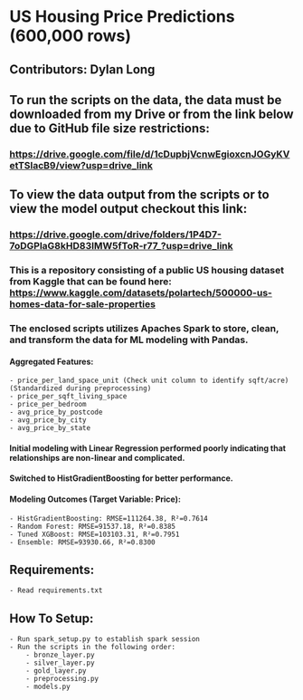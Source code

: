 # US Housing Price Predictions (600,000 rows)
## Contributors: Dylan Long

## To run the scripts on the data, the data must be downloaded from my Drive or from the link below due to GitHub file size restrictions:
### https://drive.google.com/file/d/1cDupbjVcnwEgioxcnJOGyKVetTSlacB9/view?usp=drive_link

## To view the data output from the scripts or to view the model output checkout this link:
### https://drive.google.com/drive/folders/1P4D7-7oDGPlaG8kHD83IMW5fToR-r77_?usp=drive_link

### This is a repository consisting of a public US housing dataset from Kaggle that can be found here: https://www.kaggle.com/datasets/polartech/500000-us-homes-data-for-sale-properties

### The enclosed scripts utilizes Apaches Spark to store, clean, and transform the data for ML modeling with Pandas.

#### Aggregated Features:
    - price_per_land_space_unit (Check unit column to identify sqft/acre) (Standardized during preprocessing)
    - price_per_sqft_living_space
    - price_per_bedroom
    - avg_price_by_postcode
    - avg_price_by_city
    - avg_price_by_state

#### Initial modeling with Linear Regression performed poorly indicating that relationships are non-linear and complicated.
#### Switched to HistGradientBoosting for better performance.

#### Modeling Outcomes (Target Variable: Price):
    - HistGradientBoosting: RMSE=111264.38, R²=0.7614
    - Random Forest: RMSE=91537.18, R²=0.8385
    - Tuned XGBoost: RMSE=103103.31, R²=0.7951
    - Ensemble: RMSE=93930.66, R²=0.8300

## Requirements:
    - Read requirements.txt

## How To Setup:
    - Run spark_setup.py to establish spark session
    - Run the scripts in the following order:
        - bronze_layer.py
        - silver_layer.py
        - gold_layer.py
        - preprocessing.py
        - models.py
